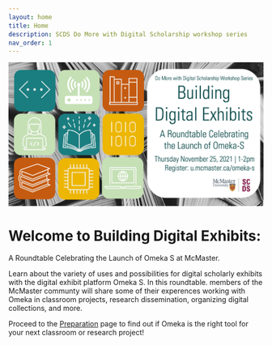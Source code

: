 ```yaml
---
layout: home
title: Home
description: SCDS Do More with Digital Scholarship workshop series
nav_order: 1
---
```


<img src="assets/img/OmekaSPoster.jpg" alt="Workshop Title Slide" width="720">

# Welcome to Building Digital Exhibits: 
A Roundtable Celebrating the Launch of Omeka S at McMaster. 

Learn about the variety of uses and possibilities for digital scholarly exhibits with the digital exhibit platform Omeka S. In this roundtable. members of the McMaster communty will share some of their experences working with Omeka in classroom projects, research dissemination, organizing digital collections, and more.

Proceed to the [Preparation](preparation) page to find out if Omeka is the right tool for your next classroom or research project! 

